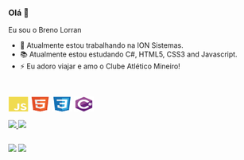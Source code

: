 ### Olá 👋 

Eu sou o Breno Lorran

- 🔭 Atualmente estou trabalhando na ION Sistemas.
- 📚 Atualmente estou estudando C#, HTML5, CSS3 and Javascript.
- ⚡ Eu adoro viajar e amo o Clube Atlético Mineiro!

##

<div style="display: inline_block"><br>
  <img align="center" alt="Breno-Js" height="30" width="40" src="https://raw.githubusercontent.com/devicons/devicon/master/icons/javascript/javascript-plain.svg">
  <img align="center" alt="Breno-HTML" height="30" width="40" src="https://raw.githubusercontent.com/devicons/devicon/master/icons/html5/html5-original.svg">
  <img align="center" alt="Breno-CSS" height="30" width="40" src="https://raw.githubusercontent.com/devicons/devicon/master/icons/css3/css3-original.svg">
  <img align="center" alt="Breno-.NET" height="30" width="40" src="https://github.com/devicons/devicon/blob/master/icons/csharp/csharp-original.svg">
</div>

<br/>

<div>
  <a href="https://github.com/BrenoLorran">
  <img height="140em" src="https://github-readme-stats.vercel.app/api?username=BrenoLorran&show_icons=true&theme=gotham&include_all_commits=true&count_private=true"/>
  <img height="140em" src="https://github-readme-stats.vercel.app/api/top-langs/?username=BrenoLorran&layout=compact&langs_count=16&theme=gotham&include_all_commits=true&count_private=true"/>
</div>

##
 
<div> 
  <a href = "mailto: brenolorran@hotmail.com.br"><img src="https://img.shields.io/badge/hotmail-D14836?style=for-the-badge&logo=hotmail&logoColor=white" target="_blank"></a>
  <a href="https://www.linkedin.com/in/breno-lorran-501445ab/" target="_blank"><img src="https://img.shields.io/badge/LinkedIn-0077B5?style=for-the-badge&logo=linkedin&logoColor=white" target="_blank"></a> 
</div>
